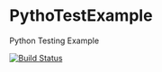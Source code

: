 # PythoTestExample
Python Testing Example

[![Build Status](https://travis-ci.org/zerasul/PythoTestExample.svg?branch=master)](https://travis-ci.org/zerasul/PythoTestExample)
